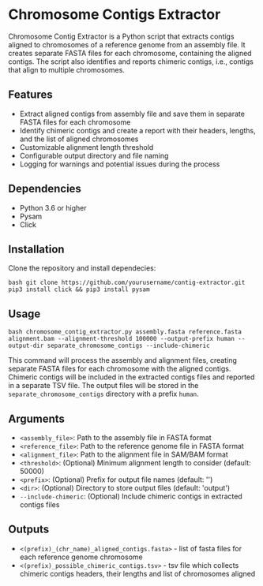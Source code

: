 # Chromosome Contigs Extractor

Chromosome Contig Extractor is a Python script that extracts contigs aligned to chromosomes of a reference genome from an assembly file. It creates separate FASTA files for each chromosome, containing the aligned contigs. The script also identifies and reports chimeric contigs, i.e., contigs that align to multiple chromosomes.

## Features

- Extract aligned contigs from assembly file and save them in separate FASTA files for each chromosome
- Identify chimeric contigs and create a report with their headers, lengths, and the list of aligned chromosomes
- Customizable alignment length threshold
- Configurable output directory and file naming
- Logging for warnings and potential issues during the process

## Dependencies

- Python 3.6 or higher
- Pysam
- Click

## Installation

Clone the repository and install dependecies:

`bash
git clone https://github.com/yourusername/contig-extractor.git
pip3 install click && pip3 install pysam
`

## Usage

`bash
chromosome_contig_extractor.py assembly.fasta reference.fasta alignment.bam --alignment-threshold 100000 --output-prefix human --output-dir separate_chromosome_contigs --include-chimeric
`

This command will process the assembly and alignment files, creating separate FASTA files for each chromosome with the aligned contigs. Chimeric contigs will be included in the extracted contigs files and reported in a separate TSV file. The output files will be stored in the `separate_chromosome_contigs` directory with a prefix `human`.


## Arguments

- `<assembly_file>`: Path to the assembly file in FASTA format
- `<reference_file>`: Path to the reference genome file in FASTA format
- `<alignment_file>`: Path to the alignment file in SAM/BAM format
- `<threshold>`: (Optional) Minimum alignment length to consider (default: 50000)
- `<prefix>`: (Optional) Prefix for output file names (default: '')
- `<dir>`: (Optional) Directory to store output files (default: 'output')
- `--include-chimeric`: (Optional) Include chimeric contigs in extracted contigs files

## Outputs

- `<(prefix)_(chr_name)_aligned_contigs.fasta>` - list of fasta files for each reference genome chromosome
- `<(prefix)_possible_chimeric_contigs.tsv>` - tsv file which collects chimeric contigs headers, their lengths and list of chromosomes aligned

